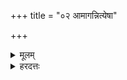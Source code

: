 +++
title = "०२ आमागन्नित्येषा"

+++
<details><summary>मूलम्</summary>

आमा॑ग॒न्नित्ये॒षा ।  
</details>
<details><summary>हरदत्तः</summary>

आमा गन्निति ॥ गतम् ॥
</details>